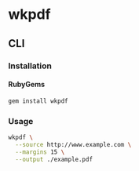 # wkpdf

## CLI

### Installation

#### RubyGems

```sh
gem install wkpdf
```

### Usage

```sh
wkpdf \
  --source http://www.example.com \
  --margins 15 \
  --output ./example.pdf
```
